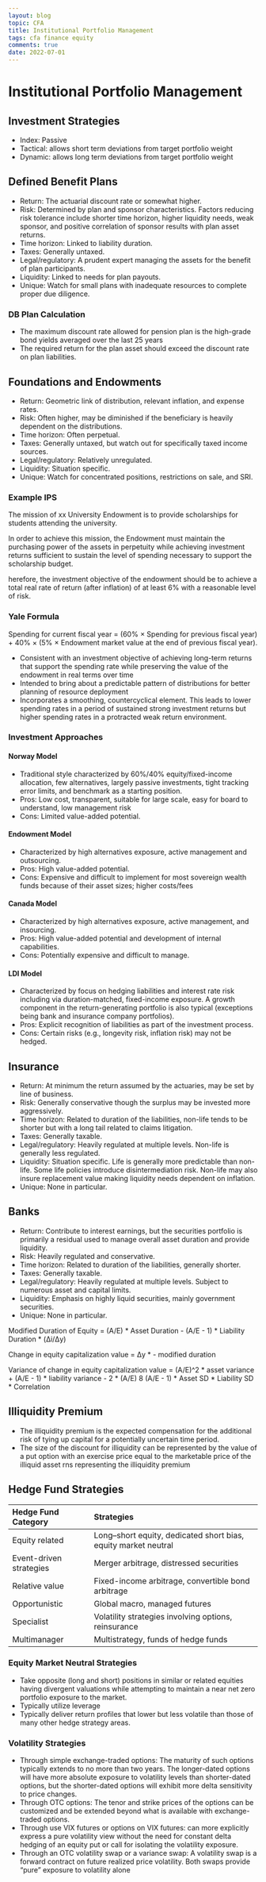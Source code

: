 ```yaml
---
layout: blog
topic: CFA
title: Institutional Portfolio Management
tags: cfa finance equity
comments: true
date: 2022-07-01
---
```

# Institutional Portfolio Management

## Investment Strategies

- Index: Passive
- Tactical: allows short term deviations from target portfolio weight
- Dynamic: allows long term deviations from target portfolio weight

## Defined Benefit Plans
- Return: The actuarial discount rate or somewhat higher.
- Risk: Determined by plan and sponsor characteristics. Factors reducing risk tolerance include shorter time horizon, higher liquidity needs, weak sponsor, and positive correlation of sponsor results with plan asset returns.
- Time horizon: Linked to liability duration.
- Taxes: Generally untaxed.
- Legal/regulatory: A prudent expert managing the assets for the benefit of plan participants.
- Liquidity: Linked to needs for plan payouts.
- Unique: Watch for small plans with inadequate resources to complete proper due diligence.

### DB Plan Calculation
- The maximum discount rate allowed for pension plan is the high-grade bond yields averaged over the last 25 years
- The required return for the plan asset should exceed the discount rate on plan liabilities.

## Foundations and Endowments
- Return: Geometric link of distribution, relevant inflation, and expense rates.
- Risk: Often higher, may be diminished if the beneficiary is heavily dependent on the distributions.
- Time horizon: Often perpetual.
- Taxes: Generally untaxed, but watch out for specifically taxed income sources.
- Legal/regulatory: Relatively unregulated.
- Liquidity: Situation specific.
- Unique: Watch for concentrated positions, restrictions on sale, and SRI.

### Example IPS
The mission of xx University Endowment is to provide scholarships for students attending the university.

In order to achieve this mission, the Endowment must maintain the purchasing power of the assets in perpetuity while achieving investment returns sufficient to sustain the level of spending necessary to support the scholarship budget.

herefore, the investment objective of the endowment should be to achieve a total real rate of return (after inflation) of at least 6% with a reasonable level of risk.

### Yale Formula

Spending for current fiscal year = (60% × Spending for previous fiscal year) + 40% × (5% × Endowment market value at the end of previous fiscal year).

- Consistent with an investment objective of achieving long-term returns that support the spending rate while preserving the value of the endowment in real terms over time
- Intended to bring about a predictable pattern of distributions for better planning of resource deployment
- Incorporates a smoothing, countercyclical element. This leads to lower spending rates in a period of sustained strong investment returns but higher spending rates in a protracted weak return environment.

### Investment Approaches

#### Norway Model

- Traditional style characterized by 60%/40% equity/fixed-income allocation, few alternatives, largely passive investments, tight tracking error limits, and benchmark as a starting position.
- Pros: Low cost, transparent, suitable for large scale, easy for board to understand, low management risk
- Cons: Limited value-added potential.

#### Endowment Model
- Characterized by high alternatives exposure, active management and outsourcing.
- Pros: High value-added potential.
- Cons: Expensive and difficult to implement for most sovereign wealth funds because of their asset sizes; higher costs/fees

#### Canada Model
- Characterized by high alternatives exposure, active management, and insourcing.
- Pros: High value-added potential and development of internal capabilities.
- Cons: Potentially expensive and difficult to manage.

#### LDI Model
- Characterized by focus on hedging liabilities and interest rate risk including via duration-matched, fixed-income exposure. A growth component in the return-generating portfolio is also typical (exceptions being bank and insurance company portfolios).
- Pros: Explicit recognition of liabilities as part of the investment process.
- Cons: Certain risks (e.g., longevity risk, inflation risk) may not be hedged.

## Insurance
- Return: At minimum the return assumed by the actuaries, may be set by line of business.
- Risk: Generally conservative though the surplus may be invested more aggressively.
- Time horizon: Related to duration of the liabilities, non-life tends to be shorter but with a long tail related to claims litigation.
- Taxes: Generally taxable.
- Legal/regulatory: Heavily regulated at multiple levels. Non-life is generally less regulated.
- Liquidity: Situation specific. Life is generally more predictable than non-life. Some life policies introduce disintermediation risk. Non-life may also insure replacement value making liquidity needs dependent on inflation.
- Unique: None in particular.

## Banks
- Return: Contribute to interest earnings, but the securities portfolio is primarily a residual used to manage overall asset duration and provide liquidity.
- Risk: Heavily regulated and conservative.
- Time horizon: Related to duration of the liabilities, generally shorter.
- Taxes: Generally taxable.
- Legal/regulatory: Heavily regulated at multiple levels. Subject to numerous asset and capital limits.
- Liquidity: Emphasis on highly liquid securities, mainly government securities.
- Unique: None in particular.

Modified Duration of Equity = (A/E) * Asset Duration - (A/E - 1) * Liability Duration * (Δi/Δy)

Change in equity capitalization value = Δy * - modified duration

Variance of change in equity capitalization value = (A/E)^2 * asset variance + (A/E - 1) * liability variance - 2 * (A/E) 8 (A/E - 1) * Asset SD * Liability SD * Correlation

## Illiquidity Premium
- The illiquidity premium is the expected compensation for the additional risk of tying up capital for a potentially uncertain time period.
- The size of the discount for illiquidity can be represented by the value of a put option with an exercise price equal to the marketable price of the illiquid asset
rns representing the illiquidity premium

## Hedge Fund Strategies

| Hedge Fund Category  | Strategies |
|:-------------|:------------------|
| Equity related |	Long–short equity, dedicated short bias, equity market neutral
| Event-driven strategies |	Merger arbitrage, distressed securities
| Relative value |	Fixed-income arbitrage, convertible bond arbitrage
|Opportunistic|	Global macro, managed futures
|Specialist	| Volatility strategies involving options, reinsurance
|Multimanager	| Multistrategy, funds of hedge funds

### Equity Market Neutral Strategies

- Take opposite (long and short) positions in similar or related equities having divergent valuations while attempting to maintain a near net zero portfolio exposure to the market.
- Typically utilize leverage
- Typically deliver return profiles that lower but less volatile than those of many other hedge strategy areas.

### Volatility Strategies

- Through simple exchange-traded options: The maturity of such options typically extends to no more than two years. The longer-dated options will have more absolute exposure to volatility levels than shorter-dated options, but the shorter-dated options will exhibit more delta sensitivity to price changes.
- Through OTC options: The tenor and strike prices of the options can be customized and be extended beyond what is available with exchange-traded options.
- Through use VIX futures or options on VIX futures: can more explicitly express a pure volatility view without the need for constant delta hedging of an equity put or call for isolating the volatility exposure.
- Through an OTC volatility swap or a variance swap: A volatility swap is a forward contract on future realized price volatility. Both swaps provide “pure” exposure to volatility alone
